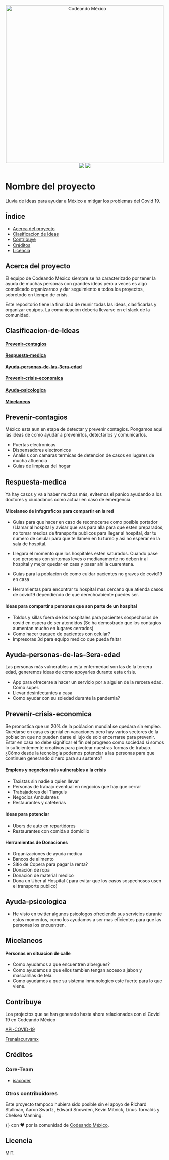 <p align="center">
<img src="http://codeandomexico.org/resources/img/codeandomexico.png" width="500" alt="Codeando México"><br>
<a href="http://www.codeandomexico.org/" target="_blank"><img src="https://img.shields.io/badge/website-CodeandoMexico-00D88E.svg"></a>
<a href="http://slack.codeandomexico.org/" target="_blank"><img src="https://img.shields.io/badge/slack-CodeandoMexico-EC0E4F.svg"></a>
</p>

# Nombre del proyecto

Lluvia de ideas para ayudar a México a mitigar los problemas del Covid 19.

## Índice

* [Acerca del proyecto](https://github.com/CodeandoMexico/civic-project-template#acerca-del-proyecto)
* [Clasificacion de Ideas](https://github.com/CodeandoMexico/civic-project-template#cClasificacion-de-Ideas)
* [Contribuye](https://github.com/CodeandoMexico/civic-project-template#Contribuye)
* [Créditos](https://github.com/CodeandoMexico/civic-project-template#creditos)
* [Licencia](https://github.com/CodeandoMexico/civic-project-template#licencia)

## Acerca del proyecto

El equipo de Codeando México siempre se ha caracterizado por tener la ayuda de muchas personas con grandes ideas pero a veces es algo complicado organizarnos y dar seguimiento a todos los proyectos, sobretodo en tiempo de crisis.

Este repositorio tiene la finalidad de reunir todas las ideas, clasificarlas y organizar equipos.
La comunicación deberia llevarse en el slack de la comunidad.


## Clasificacion-de-Ideas

#### [Prevenir-contagios](https://github.com/CodeandoMexico//brainstorm-covid19#Prevenir-contagios)

#### [Respuesta-medica](https://github.com/CodeandoMexico//brainstorm-covid19#Prevenir-contagios)

#### [Ayuda-personas-de-las-3era-edad](https://github.com/CodeandoMexico//brainstorm-covid19#Ayuda-personas-de-las-3era-edad)

#### [Prevenir-crisis-economica](https://github.com/CodeandoMexico//brainstorm-covid19#Prevenir-crisis-economica)

#### [Ayuda-psicologica](https://github.com/CodeandoMexico//brainstorm-covid19#Ayuda-psicologica)

#### [Micelaneos](https://github.com/CodeandoMexico//brainstorm-covid19#Micelaneos)

## Prevenir-contagios
México esta aun en etapa de detectar y prevenir contagios. Pongamos aquí las ideas de como ayudar a prevenirlos, detectarlos y comunicarlos.

- Puertas electronicas
- Dispensadores electronicos
- Analisis con camaras termicas de detencion de casos en lugares de mucha afluencia
- Guias de limpieza del hogar


## Respuesta-medica
Ya hay casos y va a haber muchos más, evitemos el panico ayudando a los doctores y ciudadanos como actuar en caso de emergencia.

#### Micelaneo de infograficos para compartir en la red
- Guias para que hacer en caso de reconocerse como posible portador (Llamar al hospital y avisar que vas para alla para que esten preparados, no tomar medios de transporte publicos para llegar al hospital, dar tu numero de celular para que te llamen en tu turno y asi no esperar en la sala de hospital.

- Llegara el momento que los hospitales estén saturados. Cuando pase eso personas con síntomas leves o medianamente no deben ir al hospital y mejor quedar en casa y pasar ahí la cuarentena. 

- Guias para la poblacion de como cuidar pacientes no graves de covid19 en casa

- Herramientas para encontrar tu hospital mas cercano que atienda casos de covid19 dependiendo de que derechoabiente puedes ser.



#### Ideas para compartir a personas que son parte de un hospital
- Toldos y sillas fuera de los hospitales para pacientes sospechosos de covid en espera de ser atendidos (Se ha demostrado que los contagios aumentan mucho en lugares cerrados)
- Como hacer traqueo de pacientes con celular?
- Impresoras 3d para equipo medico que pueda faltar


## Ayuda-personas-de-las-3era-edad
Las personas más vulnerables a esta enfermedad son las de la tercera edad, generemos ideas de como apoyarles durante esta crisis.

- App para ofrecerse a hacer un servicio por a alguien de la rercera edad. Como super. 
- Llevar desinfectantes a casa
- Como ayudar con su soledad durante la pandemia? 


## Prevenir-crisis-economica
Se pronostica que un 20% de la poblacion mundial se quedara sin empleo. Quedarse en casa es genial en vacaciones pero hay varios sectores de la poblacion que no pueden darse el lujo de solo encerrarse para prevenir. Estar en casa no debe significar el fin del progreso como sociedad si somos lo suficientemente creativos para pivotear nuestras formas de trabajo. 
¿Cómo desde la tecnologia podemos potenciar a las personas para que continuen generando dinero para su sustento?

#### Empleos y negocios más vulnerables a la crisis

- Taxistas sin nadie a quien llevar
- Personas de trabajo eventual en negocios que hay que cerrar
- Trabajadores del Tianguis 
- Negocios Ambulantes 
- Restaurantes y cafeterias

#### Ideas para potenciar

- Ubers de auto en repartidores
- Restaurantes con comida a domicilio

#### Herramientas de Donaciones
- Organizaciones de ayuda medica
- Bancos de alimento 
- Sitio de Copera para pagar la renta? 
- Donación de ropa
- Donación de material medico
- Dona un Uber al Hospital ( para evitar que los casos sospechosos usen el transporte publico)


## Ayuda-psicologica

- He visto en twitter algunos psicologos ofreciendo sus servicios durante estos momentos, como los ayudamos a ser mas eficientes para que las personas los encuentren.



## Micelaneos

#### Personas en situacion de calle
- Como ayudamos a que encuentren albergues?
- Como ayudamos a que ellos tambien tengan acceso a jabon y mascarillas de tela.
- Como ayudamos a que su sistema inmunologico este fuerte para lo que viene.


## Contribuye

Los projectos que se han generado hasta ahora relacionados con el Covid 19 en Codeando México

[API-COVID-19](https://github.com/CodeandoMexico/API-COVID-19)

[Frenalacurvamx](https://github.com/CodeandoMexico/frenalacurvamx)

## Créditos

### Core-Team

* [isacoder](http://github.com/isacoder)


### Otros contribuidores

Este proyecto tampoco hubiera sido posible sin el apoyo de Richard Stallman, Aaron Swartz, Edward Snowden, Kevin Mitnick, Linus Torvalds y Chelsea Manning.

`{}` con ❤️ por la comunidad de [Codeando México](http://www.codeandomexico.org).

## Licencia

MIT.
